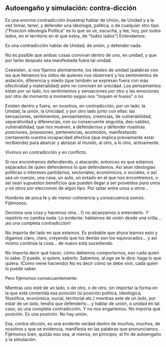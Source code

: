 ## Autoengaño y simulación: contra-dicción

Es una enorme contradicción (nuestra) hablar de Unión, de Unidad y a la vez tomar, tener, y defender una ideología, política, o de cualquier otro tipo. ("Posición-ideología Política" es lo que se ve, escucha, y lee, hoy, por todos lados, en el territorio en el que estoy, de "todos lados")
Entendamos:

Es una contradicción hablar de Unidad, de unión, y defender nada.

No es posible que ambas cosas convivan dentro de uno, en unidad, y que por tanto después sea manifestada fuera tal unidad.

Coexisten, si nos fijamos atentamente, los _ideales_ de unidad (palabras con las que llenamos los oídos de quienes nos observan) y los sentimientos de aislación, diferencia y miedo (que también se expresan fuera con más efectividad y materialidad) pero no conviven en unicidad. Los pensamientos están por un lado, los sentimientos y sensaciones por otro y las emociones por otro de momento a momento según nos "toquen el hueso" o no.

Existen dentro y fuera, en nosotros, en contradicción, por un lado: la Unidad, la unión, la Unicidad, y por otro lado junto con ellas: las sensaciones, sentimientos, pensamientos, creencias, de vulnerabilidad, separatividad y diferencias, con su consecuente angustia, des-validez, vulnerabilidad, que nos mueven, a defendernos y defender nuestras posiciones, posesiones, pertenencias, acomodos, manifestando ciertamente nuestra incapacidad afectiva (que implica previamente estar recibiendo) para abarcar y abrazar al mundo, al otro, a lo otro, activamente.

Vivimos en contradicción y en conflicto.

Si nos encontramos defendiendo, o atacando, entonces es que estamos separados de quien defendemos lo que defendemos. Así sean ideologías políticas o intereses partidarios, sectoriales, económicos, o sociales, o así sea un cuerpo, una casa, un auto, un estado en el que nos encontremos, o así sean supuestos beneficios que pueden llegar a ser proveídos _para unos y no otros_ por elecciones de algún tipo. Por optar entre _unos u otros_…

Hombres de poca fe y de menor coherencia y consecuencia somos.
Fijémonos.

Decimos una cosa y hacemos otra…
O no alcanzamos a entenderlo. Y repetirlo no cambia nada.
Lo evidente: hablamos de unión desde una orilla… ¡es una completa contradicción!

No importa del lado en que estemos.
Es probable que ahora leamos esto y digamos claro, claro, creyendo que los demás son los equivocados… y así mismo continúa la cosa… de nuevo está sucediendo.

No importa decir qué hacer, cómo debemos comportarnos, eso cada quien lo sabe. O puede, si quiere, saberlo.
Sabemos, al ego se le dice: haga lo que quiera. (Como viene haciendo)
No es decir cómo se debe vivir, cada quien lo puede saber.

Pero fijémonos consecuentemente:

Mientras uno esté de un lado, o de otro, o de otro, sin importar la forma en la que está contenida esa posición (si posición política, ideológica, filosófica, económica, social, territorial etc.) mientras este de un lado, por estar de un lado, tendrá que defenderlo… y hablar de unión, o unidad en tal caso, es una completa contradicción. Y no nos engañemos. No importa qué posición. Es una posición. No hay unión.

Esa, contra-dicción, es una evidente verdad dentro de muchos, muchos, de nosotros y que se evidencia, manifiesta en las palabras que pronunciamos.
Fijémonos bien, quizás eso sea, al menos, en principio, el fin de autoengaño y la simulación.